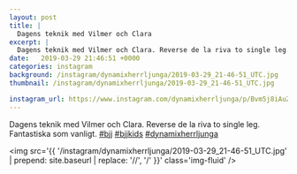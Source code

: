 ```yaml
---
layout: post
title: |
  Dagens teknik med Vilmer och Clara
excerpt: |
  Dagens teknik med Vilmer och Clara. Reverse de la riva to single leg. Fantastiska som vanligt.   
date:   2019-03-29 21:46:51 +0000
categories: instagram
background: /instagram/dynamixherrljunga/2019-03-29_21-46-51_UTC.jpg
thumbnail: /instagram/dynamixherrljunga/2019-03-29_21-46-51_UTC.jpg

instagram_url: https://www.instagram.com/dynamixherrljunga/p/Bvm5j8iAuZk
---
```

Dagens teknik med Vilmer och Clara. Reverse de la riva to single leg. Fantastiska som vanligt. [#bjj](https://www.instagram.com/explore/tags/bjj/) [#bjjkids](https://www.instagram.com/explore/tags/bjjkids/) [#dynamixherrljunga](https://www.instagram.com/explore/tags/dynamixherrljunga/)



<img src='{{ '/instagram/dynamixherrljunga/2019-03-29_21-46-51_UTC.jpg' | prepend: site.baseurl | replace: '//', '/' }}' class='img-fluid' />
